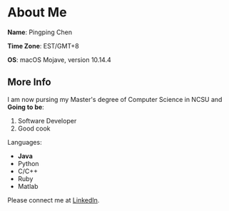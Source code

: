# About Me
**Name**: Pingping Chen 

**Time Zone**: EST/GMT+8 

**OS**: macOS Mojave, version 10.14.4

## More Info
I am now pursing my Master's degree of Computer Science in NCSU and **Going to be**:
  1. Software Developer
  2. Good cook

Languages:

- **Java**
- Python
- C/C++
- Ruby
- Matlab


Please connect me at [LinkedIn](https://www.linkedin.com/in/pingping-chen-15a409171/).
